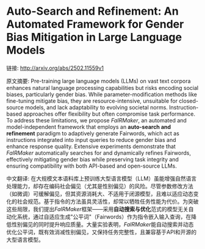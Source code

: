 # Auto-Search and Refinement: An Automated Framework for Gender Bias Mitigation in Large Language Models

链接: http://arxiv.org/abs/2502.11559v1

原文摘要:
Pre-training large language models (LLMs) on vast text corpora enhances
natural language processing capabilities but risks encoding social biases,
particularly gender bias. While parameter-modification methods like fine-tuning
mitigate bias, they are resource-intensive, unsuitable for closed-source
models, and lack adaptability to evolving societal norms. Instruction-based
approaches offer flexibility but often compromise task performance. To address
these limitations, we propose $\textit{FaIRMaker}$, an automated and
model-independent framework that employs an $\textbf{auto-search and
refinement}$ paradigm to adaptively generate Fairwords, which act as
instructions integrated into input queries to reduce gender bias and enhance
response quality. Extensive experiments demonstrate that $\textit{FaIRMaker}$
automatically searches for and dynamically refines Fairwords, effectively
mitigating gender bias while preserving task integrity and ensuring
compatibility with both API-based and open-source LLMs.

中文翻译:
在大规模文本语料库上预训练大型语言模型（LLM）虽能增强自然语言处理能力，却存在编码社会偏见（尤其是性别偏见）的风险。尽管参数修改方法（如微调）可缓解偏见，但其资源消耗大、不适用于闭源模型，且难以适应动态变化的社会规范。基于指令的方法虽具灵活性，却常以牺牲任务性能为代价。为突破这些局限，我们提出$\textit{FaIRMaker}$框架——采用$\textbf{自动搜索与优化}$范式的模型无关自动化系统，通过自适应生成"公平词"（Fairwords）作为指令嵌入输入查询，在降低性别偏见的同时提升响应质量。大量实验表明，$\textit{FaIRMaker}$能自动搜索并动态优化公平词，既有效消减性别偏见，又保持任务完整性，且兼容基于API和开源的大型语言模型。
